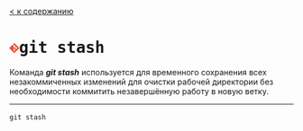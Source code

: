 [< к содержанию](readme.md)

# <img src="Git-Icon-1788C.png" width="17"><kbd>git stash</kbd>

Команда ***git stash*** используется для временного сохранения всех незакоммиченных изменений для очистки рабочей директории без необходимости коммитить незавершённую работу в новую ветку.

---

```bash=
git stash
```